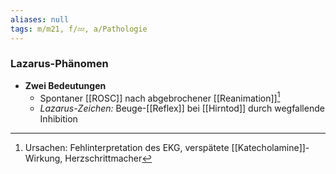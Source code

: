 ```yaml
---
aliases: null
tags: m/m21, f/💤, a/Pathologie
---
```

### Lazarus-Phänomen
- **Zwei Bedeutungen**
	- Spontaner [[ROSC]] nach abgebrochener [[Reanimation]][^1]
	- *Lazarus-Zeichen:* Beuge-[[Reflex]] bei [[Hirntod]] durch wegfallende Inhibition

[^1]: Ursachen: Fehlinterpretation des EKG, verspätete [[Katecholamine]]-Wirkung, Herzschrittmacher